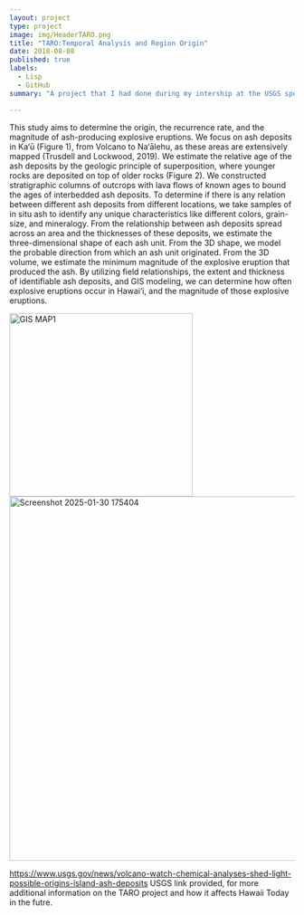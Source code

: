 ```yaml
---
layout: project
type: project
image: img/HeaderTARO.png
title: "TARO:Temporal Analysis and Region Origin"
date: 2018-08-08
published: true
labels:
  - Lisp
  - GitHub
summary: "A project that I had done during my intership at the USGS sponsored by the Pacific Intership Program for Exploring Science."

---
```


This study aims to determine the origin, the recurrence rate, and the magnitude of ash-producing explosive eruptions. We focus on ash deposits in Ka‘ū (Figure 1), from Volcano to Na‘ālehu, as these areas are extensively mapped (Trusdell and Lockwood, 2019). We estimate the relative age of the ash deposits by the geologic principle of superposition, where younger rocks are deposited on top of older rocks (Figure 2). We constructed stratigraphic columns of outcrops with lava flows of known ages to bound the ages of interbedded ash deposits. To determine if there is any relation between different ash deposits from different locations, we take samples of in situ ash to identify any unique characteristics like different colors, grain-size, and mineralogy. From the relationship between ash deposits spread across an area and the thicknesses of these deposits, we estimate the three-dimensional shape of each ash unit. From the 3D shape, we model the probable direction from which an ash unit originated. From the 3D volume, we estimate the minimum magnitude of the explosive eruption that produced the ash. By utilizing field relationships, the extent and thickness of identifiable ash deposits, and GIS modeling, we can determine how often explosive eruptions occur in Hawai‘i, and the magnitude of those explosive eruptions.

<img width="324" alt="GIS MAP1" src="https://github.com/user-attachments/assets/0eec0b2e-08cb-4752-a058-82dc2ac532ae" />
<img width="644" alt="Screenshot 2025-01-30 175404" src="https://github.com/user-attachments/assets/1f01085a-0c75-4da9-95ae-533d3e7a0af3" />

https://www.usgs.gov/news/volcano-watch-chemical-analyses-shed-light-possible-origins-island-ash-deposits
USGS link provided, for more additional information on the TARO project and how it affects Hawaii Today in the futre.
